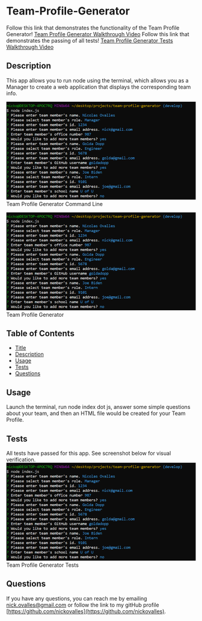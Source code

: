 # Team-Profile-Generator

  Follow this link that demonstrates the functionality of the Team Profile Generator! [Team Profile Generator Walkthrough Video](https://drive.google.com/file/d/1txc3BN128av2qp7EXCUWMEoAO4fek-XK/view) 
  Follow this link that demonstrates the passing of all tests! [Team Profile Generator Tests Walkthrough Video](https://drive.google.com/file/d/1oyJk6wZN7it7F7ujAgehuyAHBSc2aEt4/view)

  ## Description
  This app allows you to run node using the terminal, which allows you as a Manager to create a web application that displays the corresponding team info.

  ![image](\assets\images\app.PNG)Team Profile Generator Command Line


  ![image](\assets\images\app.PNG)Team Profile Generator
  
  ## Table of Contents
  
  * [Title](#title)
  * [Description](#description)
  * [Usage](#usage)
  * [Tests](#tests)
  * [Questions](#questions)
 
  ## Usage
  Launch the terminal, run node index dot js, answer some simple questions about your team, and then an HTML file would be created for your Team Profile. 

  ## Tests
  All tests have passed for this app. See screenshot below for visual verification.
   ![image](\assets\images\app.PNG)Team Profile Generator Tests

  ## Questions
  If you have any questions, you can reach me by emailing [nick.ovalles@gmail.com](mailto:nick.ovalles@gmail.com) or follow the link to my gitHub profile [https://github.com/nickovalles](https://github.com/nickovalles).